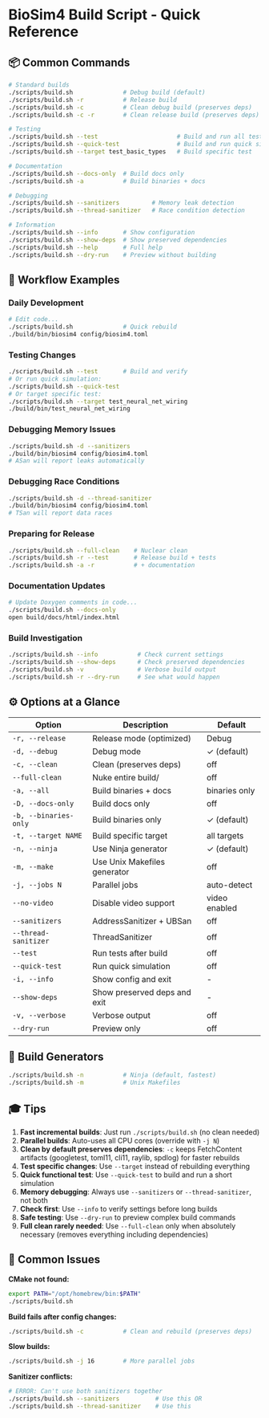 # BioSim4 Build Script - Quick Reference

## 📦 Common Commands

```bash
# Standard builds
./scripts/build.sh              # Debug build (default)
./scripts/build.sh -r           # Release build
./scripts/build.sh -c           # Clean debug build (preserves deps)
./scripts/build.sh -c -r        # Clean release build (preserves deps)

# Testing
./scripts/build.sh --test                      # Build and run all tests
./scripts/build.sh --quick-test                # Build and run quick simulation
./scripts/build.sh --target test_basic_types   # Build specific test

# Documentation
./scripts/build.sh --docs-only  # Build docs only
./scripts/build.sh -a           # Build binaries + docs

# Debugging
./scripts/build.sh --sanitizers         # Memory leak detection
./scripts/build.sh --thread-sanitizer   # Race condition detection

# Information
./scripts/build.sh --info       # Show configuration
./scripts/build.sh --show-deps  # Show preserved dependencies
./scripts/build.sh --help       # Full help
./scripts/build.sh --dry-run    # Preview without building
```

## 🎯 Workflow Examples

### Daily Development
```bash
# Edit code...
./scripts/build.sh              # Quick rebuild
./build/bin/biosim4 config/biosim4.toml
```

### Testing Changes
```bash
./scripts/build.sh --test       # Build and verify
# Or run quick simulation:
./scripts/build.sh --quick-test
# Or target specific test:
./scripts/build.sh --target test_neural_net_wiring
./build/bin/test_neural_net_wiring
```

### Debugging Memory Issues
```bash
./scripts/build.sh -d --sanitizers
./build/bin/biosim4 config/biosim4.toml
# ASan will report leaks automatically
```

### Debugging Race Conditions
```bash
./scripts/build.sh -d --thread-sanitizer
./build/bin/biosim4 config/biosim4.toml
# TSan will report data races
```

### Preparing for Release
```bash
./scripts/build.sh --full-clean    # Nuclear clean
./scripts/build.sh -r --test       # Release build + tests
./scripts/build.sh -a -r           # + documentation
```

### Documentation Updates
```bash
# Update Doxygen comments in code...
./scripts/build.sh --docs-only
open build/docs/html/index.html
```

### Build Investigation
```bash
./scripts/build.sh --info           # Check current settings
./scripts/build.sh --show-deps      # Check preserved dependencies
./scripts/build.sh -v               # Verbose build output
./scripts/build.sh -r --dry-run     # See what would happen
```

## ⚙️ Options at a Glance

| Option                | Description                  | Default       |
| --------------------- | ---------------------------- | ------------- |
| `-r, --release`       | Release mode (optimized)     | Debug         |
| `-d, --debug`         | Debug mode                   | ✓ (default)   |
| `-c, --clean`         | Clean (preserves deps)       | off           |
| `--full-clean`        | Nuke entire build/           | off           |
| `-a, --all`           | Build binaries + docs        | binaries only |
| `-D, --docs-only`     | Build docs only              | off           |
| `-b, --binaries-only` | Build binaries only          | ✓ (default)   |
| `-t, --target NAME`   | Build specific target        | all targets   |
| `-n, --ninja`         | Use Ninja generator          | ✓ (default)   |
| `-m, --make`          | Use Unix Makefiles generator | off           |
| `-j, --jobs N`        | Parallel jobs                | auto-detect   |
| `--no-video`          | Disable video support        | video enabled |
| `--sanitizers`        | AddressSanitizer + UBSan     | off           |
| `--thread-sanitizer`  | ThreadSanitizer              | off           |
| `--test`              | Run tests after build        | off           |
| `--quick-test`        | Run quick simulation         | off           |
| `-i, --info`          | Show config and exit         | -             |
| `--show-deps`         | Show preserved deps and exit | -             |
| `-v, --verbose`       | Verbose output               | off           |
| `--dry-run`           | Preview only                 | off           |

## 🔧 Build Generators

```bash
./scripts/build.sh -n           # Ninja (default, fastest)
./scripts/build.sh -m           # Unix Makefiles
```

## 🎓 Tips

1. **Fast incremental builds**: Just run `./scripts/build.sh` (no clean needed)
2. **Parallel builds**: Auto-uses all CPU cores (override with `-j N`)
3. **Clean by default preserves dependencies**: `-c` keeps FetchContent artifacts (googletest, toml11, cli11, raylib, spdlog) for faster rebuilds
4. **Test specific changes**: Use `--target` instead of rebuilding everything
5. **Quick functional test**: Use `--quick-test` to build and run a short simulation
6. **Memory debugging**: Always use `--sanitizers` or `--thread-sanitizer`, not both
7. **Check first**: Use `--info` to verify settings before long builds
8. **Safe testing**: Use `--dry-run` to preview complex build commands
9. **Full clean rarely needed**: Use `--full-clean` only when absolutely necessary (removes everything including dependencies)

## 🚨 Common Issues

**CMake not found:**
```bash
export PATH="/opt/homebrew/bin:$PATH"
./scripts/build.sh
```

**Build fails after config changes:**
```bash
./scripts/build.sh -c           # Clean and rebuild (preserves deps)
```

**Slow builds:**
```bash
./scripts/build.sh -j 16        # More parallel jobs
```

**Sanitizer conflicts:**
```bash
# ERROR: Can't use both sanitizers together
./scripts/build.sh --sanitizers          # Use this OR
./scripts/build.sh --thread-sanitizer    # Use this
```
